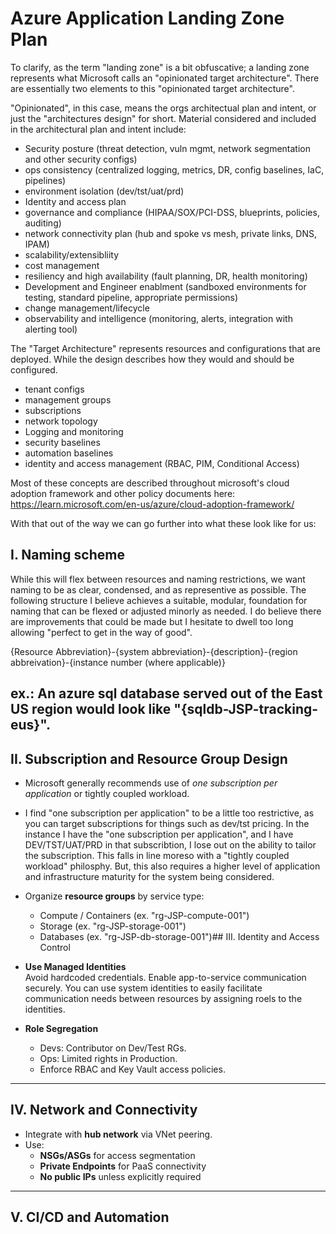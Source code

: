 # Azure Application Landing Zone Plan

To clarify, as the term "landing zone" is a bit obfuscative; 
a landing zone represents what Microsoft calls an "opinionated target architecture".
There are essentially two elements to this "opinionated target architecture".

"Opinionated", in this case, means the orgs architectual plan and intent, or just the "architectures design" for short.
Material considered and included in the architectural plan and intent include:
- Security posture (threat detection, vuln mgmt, network segmentation and other security configs)
- ops consistency (centralized logging, metrics, DR, config baselines, IaC, pipelines)
- environment isolation (dev/tst/uat/prd)
- Identity and access plan
- governance and compliance (HIPAA/SOX/PCI-DSS, blueprints, policies, auditing)
- network connectivity plan (hub and spoke vs mesh, private links, DNS, IPAM)
- scalability/extensibliity
- cost management
- resiliency and high availability (fault planning, DR, health monitoring)
- Development and Engineer enablment (sandboxed environments for testing, standard pipeline, appropriate permissions)
- change management/lifecycle
- observability and intelligence (monitoring, alerts, integration with alerting tool)

The "Target Architecture" represents resources and configurations that are deployed. While the design describes how they would and should be configured.
- tenant configs
- management groups
- subscriptions
- network topology
- Logging and monitoring
- security baselines
- automation baselines
- identity and access management (RBAC, PIM, Conditional Access)

Most of these concepts are described throughout microsoft's cloud adoption framework and other policy documents here:
https://learn.microsoft.com/en-us/azure/cloud-adoption-framework/

With that out of the way we can go further into what these look like for us:



## I. Naming scheme
While this will flex between resources and naming restrictions, we want naming to be as clear, condensed, and as representive as possible.
The following structure I believe achieves a suitable, modular, foundation for naming that can be flexed or adjusted minorly as needed.
I do believe there are improvements that could be made but I hesitate to dwell too long allowing "perfect to get in the way of good".

{Resource Abbreviation}-{system abbreviation}-{description}-{region abbreivation}-{instance number (where applicable)}

ex.: An azure sql database served out of the East US region would look like "{sqldb-JSP-tracking-eus}".
---

## II. Subscription and Resource Group Design

- Microsoft generally recommends use of *one subscription per application* or tightly coupled workload.
- I find "one subscription per application" to be a little too restrictive, as you can target subscriptions for things such as dev/tst pricing.
In the instance I have the "one subscription per application", and I have DEV/TST/UAT/PRD in that subscribtion, I lose out on the ability to tailor
the subscription. This falls in line moreso with a "tightly coupled workload" philosphy. But, this also requires a higher level of application and infrastructure maturity for the system being considered.
- Organize **resource groups** by service type:
  - Compute / Containers (ex. "rg-JSP-compute-001")
  - Storage (ex. "rg-JSP-storage-001")
  - Databases (ex. "rg-JSP-db-storage-001")## III. Identity and Access Control

- **Use Managed Identities**  
  Avoid hardcoded credentials. Enable app-to-service communication securely.
  You can use system identities to easily facilitate communication needs between resources by assigning roels to the identities.

- **Role Segregation**
  - Devs: Contributor on Dev/Test RGs.
  - Ops: Limited rights in Production.
  - Enforce RBAC and Key Vault access policies.

---

## IV. Network and Connectivity

- Integrate with **hub network** via VNet peering.
- Use:
  - **NSGs/ASGs** for access segmentation
  - **Private Endpoints** for PaaS connectivity
  - **No public IPs** unless explicitly required

---

## V. CI/CD and Automation

